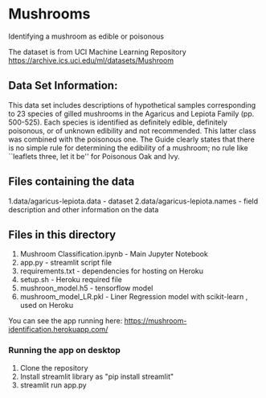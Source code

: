 # Mushrooms
 Identifying a mushroom as edible or poisonous

 The dataset is from UCI Machine Learning Repository
 https://archive.ics.uci.edu/ml/datasets/Mushroom

## Data Set Information:

This data set includes descriptions of hypothetical samples corresponding to 23 species of gilled mushrooms in the Agaricus and Lepiota Family (pp. 500-525). Each species is identified as definitely edible, definitely poisonous, or of unknown edibility and not recommended. This latter class was combined with the poisonous one. The Guide clearly states that there is no simple rule for determining the edibility of a mushroom; no rule like ``leaflets three, let it be'' for Poisonous Oak and Ivy.

## Files containing the data
1.data/agaricus-lepiota.data  - dataset
2.data/agaricus-lepiota.names - field description and other information on the data

## Files in this directory
1. Mushroom Classification.ipynb - Main Jupyter Notebook
2. app.py - streamlit script file
3. requirements.txt - dependencies for hosting on Heroku
4. setup.sh - Heroku required file
5. mushroon_model.h5 - tensorflow model
6. mushroom_model_LR.pkl - Liner Regression model with scikit-learn , used on Heroku

You can see the app running here:
https://mushroom-identification.herokuapp.com/

### Running the app on desktop

1. Clone the repository
2. Install streamlit library as "pip install streamlit"
3. streamlit run app.py
